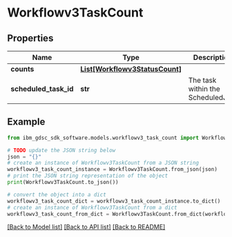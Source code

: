 # Workflowv3TaskCount


## Properties

Name | Type | Description | Notes
------------ | ------------- | ------------- | -------------
**counts** | [**List[Workflowv3StatusCount]**](Workflowv3StatusCount.md) |  | [optional] 
**scheduled_task_id** | **str** | The task within the ScheduledJob. | [optional] 

## Example

```python
from ibm_gdsc_sdk_software.models.workflowv3_task_count import Workflowv3TaskCount

# TODO update the JSON string below
json = "{}"
# create an instance of Workflowv3TaskCount from a JSON string
workflowv3_task_count_instance = Workflowv3TaskCount.from_json(json)
# print the JSON string representation of the object
print(Workflowv3TaskCount.to_json())

# convert the object into a dict
workflowv3_task_count_dict = workflowv3_task_count_instance.to_dict()
# create an instance of Workflowv3TaskCount from a dict
workflowv3_task_count_from_dict = Workflowv3TaskCount.from_dict(workflowv3_task_count_dict)
```
[[Back to Model list]](../README.md#documentation-for-models) [[Back to API list]](../README.md#documentation-for-api-endpoints) [[Back to README]](../README.md)


